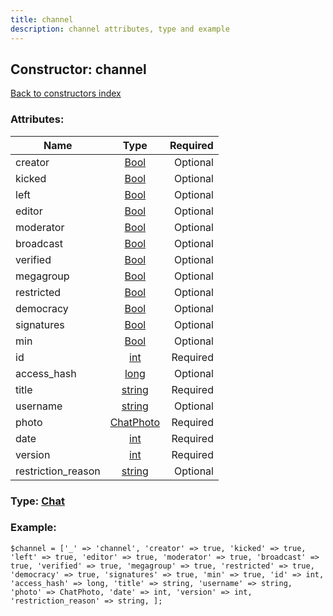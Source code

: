 ```yaml
---
title: channel
description: channel attributes, type and example
---
```

## Constructor: channel  
[Back to constructors index](index.md)



### Attributes:

| Name     |    Type       | Required |
|----------|:-------------:|---------:|
|creator|[Bool](../types/Bool.md) | Optional|
|kicked|[Bool](../types/Bool.md) | Optional|
|left|[Bool](../types/Bool.md) | Optional|
|editor|[Bool](../types/Bool.md) | Optional|
|moderator|[Bool](../types/Bool.md) | Optional|
|broadcast|[Bool](../types/Bool.md) | Optional|
|verified|[Bool](../types/Bool.md) | Optional|
|megagroup|[Bool](../types/Bool.md) | Optional|
|restricted|[Bool](../types/Bool.md) | Optional|
|democracy|[Bool](../types/Bool.md) | Optional|
|signatures|[Bool](../types/Bool.md) | Optional|
|min|[Bool](../types/Bool.md) | Optional|
|id|[int](../types/int.md) | Required|
|access\_hash|[long](../types/long.md) | Optional|
|title|[string](../types/string.md) | Required|
|username|[string](../types/string.md) | Optional|
|photo|[ChatPhoto](../types/ChatPhoto.md) | Required|
|date|[int](../types/int.md) | Required|
|version|[int](../types/int.md) | Required|
|restriction\_reason|[string](../types/string.md) | Optional|



### Type: [Chat](../types/Chat.md)


### Example:

```
$channel = ['_' => 'channel', 'creator' => true, 'kicked' => true, 'left' => true, 'editor' => true, 'moderator' => true, 'broadcast' => true, 'verified' => true, 'megagroup' => true, 'restricted' => true, 'democracy' => true, 'signatures' => true, 'min' => true, 'id' => int, 'access_hash' => long, 'title' => string, 'username' => string, 'photo' => ChatPhoto, 'date' => int, 'version' => int, 'restriction_reason' => string, ];
```  

